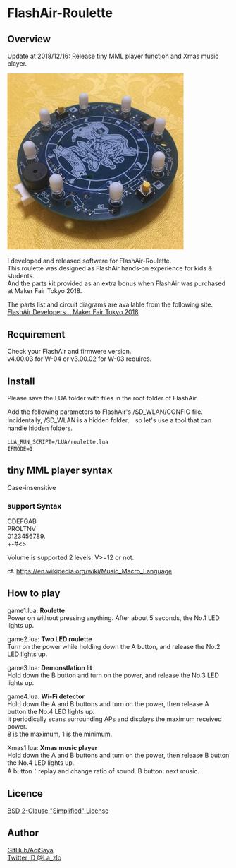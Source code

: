 # FlashAir-Roulette

## Overview
Update at 2018/12/16: Release tiny MML player function and Xmas music player.

<img src="https://raw.githubusercontent.com/AoiSaya/FlashAir-Roulette/master/img/Roulette.png" width="400">

I developed and released softwere for FlashAir-Roulette.  
This roulette was designed as FlashAir hands‐on experience for kids & students.  
And the parts kit provided as an extra bonus when FlashAir was purchased at Maker Fair Tokyo 2018.  

The parts list and circuit diagrams are available from the following site.  
 [FlashAir Developers .. Maker Fair Tokyo 2018](https://flashair-developers.com/ja/about/events/makerfaire2018tokyo/)

## Requirement

Check your FlashAir and firmwere version.  
v4.00.03 for W-04 or v3.00.02 for W-03 requires.

## Install

Please save the LUA folder with files in the root folder of FlashAir.

Add the following parameters to FlashAir's /SD_WLAN/CONFIG file.  
Incidentally, /SD_WLAN is a hidden folder,　so let's use a tool that can handle hidden folders.

    LUA_RUN_SCRIPT=/LUA/roulette.lua
    IFMODE=1

## tiny MML player syntax

Case-insensitive
### support Syntax
CDEFGAB  
PROLTNV  
0123456789.  
+-#<>  

Volume is supported 2 levels. V>=12 or not.   

cf. https://en.wikipedia.org/wiki/Music_Macro_Language

## How to play

game1.lua: **Roulette**    
Power on without pressing anything. After about 5 seconds, the No.1 LED lights up.

game2.lua: **Two LED roulette**  
Turn on the power while holding down the A button, and release the No.2 LED lights up.

game3.lua: **Demonstlation lit**  
Hold down the B button and turn on the power, and release the No.3 LED lights up.

game4.lua: **Wi-Fi detector**  
Hold down the A and B buttons and turn on the power, then release A button the No.4 LED lights up.  
It periodically scans surrounding APs and displays the maximum received power.  
8 is the maximum, 1 is the minimum.

Xmas1.lua: **Xmas music player**  
Hold down the A and B buttons and turn on the power, then release B button the No.4 LED lights up.  
A button：replay and change ratio of sound.
B button: next music.

## Licence

[BSD 2-Clause "Simplified" License](https://github.com/AoiSaya/FlashAir-Roulette/blob/master/LICENSE)

## Author

[GitHub/AoiSaya](https://github.com/AoiSaya)  
[Twitter ID @La_zlo](https://twitter.com/La_zlo)
